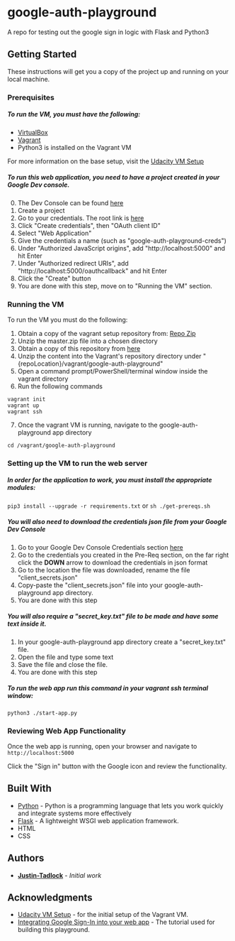# google-auth-playground

A repo for testing out the google sign in logic with Flask and Python3

## Getting Started

These instructions will get you a copy of the project up and running on your local machine.

### Prerequisites

##### To run the VM, you must have the following:
* [VirtualBox](https://www.virtualbox.org/wiki/Downloads)
* [Vagrant](https://www.vagrantup.com/)
* Python3 is installed on the Vagrant VM

For more information on the base setup, visit the [Udacity VM Setup](https://github.com/udacity/fullstack-nanodegree-vm)

##### To run this web application, you need to have a project created in your Google Dev console. 
0. The Dev Console can be found [here](https://console.developers.google.com)
1. Create a project
2. Go to your credentials. The root link is [here](https://console.developers.google.com/apis/credentials)
3. Click "Create credentials", then "OAuth client ID"
4. Select "Web Application"
5. Give the credentials a name (such as "google-auth-playground-creds")
6. Under "Authorized JavaScript origins", add "http://localhost:5000" and hit Enter
7. Under "Authorized redirect URIs", add "http://localhost:5000/oauthcallback" and hit Enter
8. Click the "Create" button
9. You are done with this step, move on to "Running the VM" section.

### Running the VM

To run the VM you must do the following:
1. Obtain a copy of the vagrant setup repository from: [Repo Zip](https://github.com/udacity/fullstack-nanodegree-vm/archive/master.zip)
2. Unzip the master.zip file into a chosen directory
3. Obtain a copy of this repository from [here](https://github.com/Justin-Tadlock/google-auth-playground/archive/master.zip) 
4. Unzip the content into the Vagrant's repository directory under "{repoLocation}/vagrant/google-auth-playground"
5. Open a command prompt/PowerShell/terminal window inside the vagrant directory
6. Run the following commands
```
vagrant init
vagrant up
vagrant ssh
```
7. Once the vagrant VM is running, navigate to the google-auth-playground app directory
``` 
cd /vagrant/google-auth-playground 
```

### Setting up the VM to run the web server

##### In order for the application to work, you must install the appropriate modules:
```pip3 install --upgrade -r requirements.txt```
or
``` sh ./get-prereqs.sh ```

##### You will also need to download the credentials json file from your Google Dev Console
1. Go to your Google Dev Console Credentials section [here](https://console.developers.google.com/apis/credentials)
2. Go to the credentials you created in the Pre-Req section, on the far right click the **DOWN** arrow to download the credentials in json format
3. Go to the location the file was downloaded, rename the file "client_secrets.json"
4. Copy-paste the "client_secrets.json" file into your google-auth-playground app directory.
5. You are done with this step

##### You will also require a "secret_key.txt" file to be made and have some text inside it.
1. In your google-auth-playground app directory create a "secret_key.txt" file.
2. Open the file and type some text
3. Save the file and close the file.
4. You are done with this step

##### To run the web app run this command in your vagrant ssh terminal window:
``` python3 ./start-app.py ```

### Reviewing Web App Functionality
Once the web app is running, open your browser and navigate to 
``` http://localhost:5000 ```

Click the "Sign in" button with the Google icon and review the functionality.


## Built With

* [Python](https://www.python.org/downloads/) - Python is a programming language that lets you work quickly and integrate systems more effectively
* [Flask](https://palletsprojects.com/p/flask/) - A lightweight WSGI web application framework.
* HTML
* CSS

## Authors

* **[Justin-Tadlock](https://github.com/Justin-Tadlock)** - *Initial work*

## Acknowledgments

* [Udacity VM Setup](https://github.com/udacity/fullstack-nanodegree-vm) - for the initial setup of the Vagrant VM.
* [Integrating Google Sign-In into your web app](https://developers.google.com/identity/sign-in/web/sign-in) - The tutorial used for building this playground.


